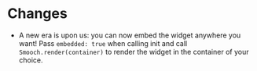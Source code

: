 # Changes
- A new era is upon us: you can now embed the widget anywhere you want! Pass `embedded: true` when calling init and call `Smooch.render(container)` to render the widget in the container of your choice.

